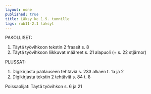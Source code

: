 ```yaml
---
layout: none
published: true
title: Läksy ke 1.9. tunnille
tags: rub11-2.1 läksyt
---
```

PAKOLLISET:
1. Täytä työvihkoon tekstin 2 fraasit s. 8
2. Täytä työvihkoon liikkuvat määreet s. 21 alapuoli (+ s. 22 stjärnor)

PLUSSAT:
1. Digikirjasta päälauseen tehtäviä s. 233 alkaen t. 1a ja 2
2. Digikirjasta tekstin 2 tehtäviä s. 84 t. 8

Poissaolijat:
Täytä työvihkon s. 6 ja 21
